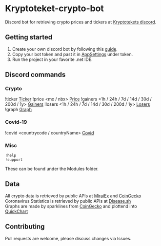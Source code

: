 # Kryptoteket-crypto-bot
Discord bot for retrieving crypto prices and tickers at [Kryptotekets discord](https://discord.gg/heWSa5n).

## Getting started

1. Create your own discord bot by following this [guide](https://discordpy.readthedocs.io/en/latest/discord.html).
2. Copy your bot token and past it in [AppSettings](https://github.com/loekensgard/kryptoteket-crypto-bot/blob/master/Kryptoteket.Bot/appsettings.json) under token.
3. Run the project in your favorite .net IDE.

## Discord commands

### Crypto

!ticker <pair>
[Ticker](https://imgur.com/pizNUcY)
!price <pair> <mx / nbx>
[Price](https://imgur.com/2IJk6QH)
!gainers <top> <1h / 24h / 7d / 14d / 30d / 200d / 1y>
[Gainers](https://imgur.com/8rT0LnB)
!losers <top> <1h / 24h / 7d / 14d / 30d / 200d / 1y>
[Losers](https://imgur.com/z8Cz5Oz)
!graph <currency>
[Graph](https://imgur.com/8ZFIQuq)

### Covid-19

!covid <countrycode / countryName>
[Covid](https://imgur.com/l9yNUIK)

### Misc
```
!help
!support
```

These can be found under the Modules folder.

## Data
All crypto data is retrieved by public APIs at [MiraiEx](https://developers.miraiex.com/) and [CoinGecko](https://www.coingecko.com/)\
Coronavirus Statistics is retrieved by public APIs at [Disease.sh](https://disease.sh/docs/)\
Graphs are made by sparklines from [CoinGecko](https://www.coingecko.com/) and plottend into [QuickChart](https://quickchart.io/)

## Contributing
Pull requests are welcome, please discuss changes via Issues. 
